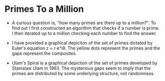 # Primes To a Million

- A curious question is, "how many primes are there up to a million?". To find out I first constructed an algorithm that checks if a number is prime. I then iterated up to a million checking each number to find the answer. 

- I have provided a graphical depiciton of the set of primes dictated by Euler's equation z = r⋅e^iθ. The yellow dots represent the primes and the gaps represent the composites.

- Ulam's Spiral is a graphical depiction of the set of primes developed by Stainslaw Ulam in 1963. The mysterious gaps seem to imply that the primes are distributed by some underlying structure, not randomness.

